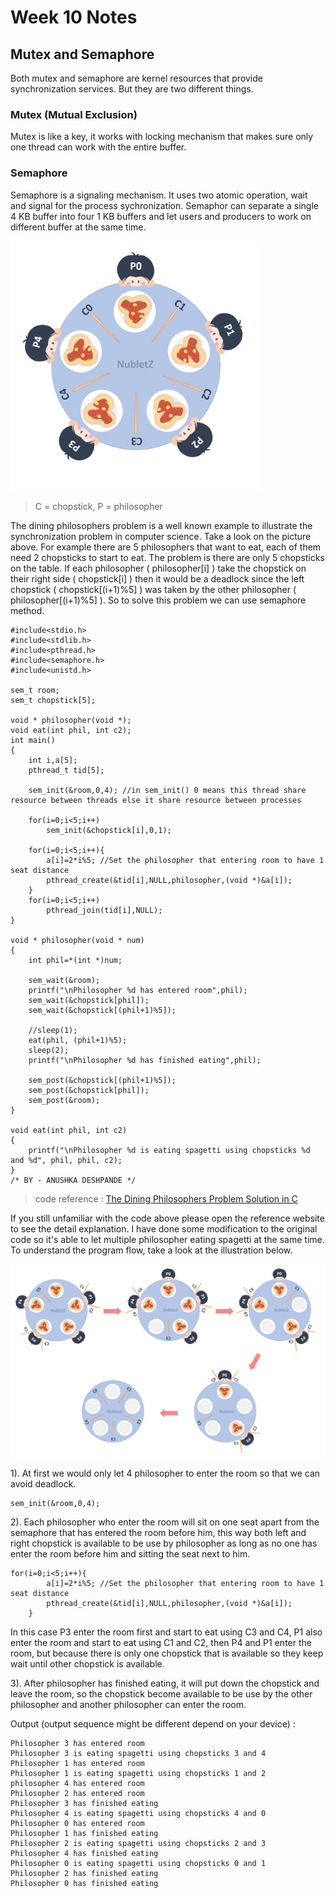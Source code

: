 # Week 10 Notes
## Mutex and Semaphore
Both mutex and semaphore are kernel resources that provide synchronization services. But they are two different things.

### Mutex (Mutual Exclusion)
Mutex is like a key, it works with locking mechanism that makes sure only one thread can work with the entire buffer.


### Semaphore
Semaphore is a signaling mechanism. It uses two atomic operation, wait and signal for the process sychronization. Semaphor can separate a single 4 KB buffer into four 1 KB buffers and let users and producers to work on different buffer at the same time.

<img src="semaphore.png" alt="Semaphore" title="Semaphore" width="400"><br>

> C = chopstick, P = philosopher

The dining philosophers problem is a well known example to illustrate the synchronization problem in computer science. Take a look on the picture above. For example there are 5 philosophers that want to eat, each of them need 2 chopsticks to start to eat. The problem is there are only 5 chopsticks on the table. If each philosopher ( philosopher[i] ) take the chopstick on their right side ( chopstick[i] ) then it would be a deadlock since the left chopstick ( chopstick[(i+1)%5] ) was taken by the other philosopher ( philosopher[(i+1)%5] ). So to solve this problem we can use semaphore method.

```
#include<stdio.h>
#include<stdlib.h>
#include<pthread.h>
#include<semaphore.h>
#include<unistd.h>

sem_t room;
sem_t chopstick[5];

void * philosopher(void *);
void eat(int phil, int c2);
int main()
{
	int i,a[5];
	pthread_t tid[5];
	
	sem_init(&room,0,4); //in sem_init() 0 means this thread share resource between threads else it share resource between processes
	
	for(i=0;i<5;i++)
		sem_init(&chopstick[i],0,1);
		
	for(i=0;i<5;i++){
		a[i]=2*i%5; //Set the philosopher that entering room to have 1 seat distance
		pthread_create(&tid[i],NULL,philosopher,(void *)&a[i]);
	}
	for(i=0;i<5;i++)
		pthread_join(tid[i],NULL);
}

void * philosopher(void * num)
{
	int phil=*(int *)num;

	sem_wait(&room);
	printf("\nPhilosopher %d has entered room",phil);
	sem_wait(&chopstick[phil]);
	sem_wait(&chopstick[(phil+1)%5]);

	//sleep(1);
	eat(phil, (phil+1)%5);
	sleep(2);
	printf("\nPhilosopher %d has finished eating",phil);

	sem_post(&chopstick[(phil+1)%5]);
	sem_post(&chopstick[phil]);
	sem_post(&room);
}

void eat(int phil, int c2)
{
	printf("\nPhilosopher %d is eating spagetti using chopsticks %d and %d", phil, phil, c2);
}
/* BY - ANUSHKA DESHPANDE */
```
> code reference : [The Dining Philosophers Problem Solution in C](https://medium.com/swlh/the-dining-philosophers-problem-solution-in-c-90e2593f64e8)

If you still unfamiliar with the code above please open the reference website to see the detail explanation. I have done some modification to the original code so it's able to let multiple philosopher eating spagetti at the same time. To understand the program flow, take a look at the illustration below.

<img src="semaphore progress.png" alt="Semaphore program" title="Semaphore program" width="900"><br>

1). At first we would only let 4 philosopher to enter the room so that we can avoid deadlock.
```
sem_init(&room,0,4);
```

2). Each philosopher who enter the room will sit on one seat apart from the semaphore that has entered the room before him, this way both left and right chopstick is available to be use by philosopher as long as no one has enter the room before him and sitting the seat next to him.
```
for(i=0;i<5;i++){
		a[i]=2*i%5; //Set the philosopher that entering room to have 1 seat distance
		pthread_create(&tid[i],NULL,philosopher,(void *)&a[i]);
	}
```
In this case P3 enter the room first and start to eat using C3 and C4, P1 also enter the room and start to eat using C1 and C2, then P4 and P1 enter the room, but because there is only one chopstick that is available so they keep wait until other chopstick is available. 

3). After philosopher has finished eating, it will put down the chopstick and leave the room, so the chopstick become available to be use by the other philosopher and another philosopher can enter the room.

Output (output sequence might be different depend on your device) :
```
Philosopher 3 has entered room
Philosopher 3 is eating spagetti using chopsticks 3 and 4
Philosopher 1 has entered room
Philosopher 1 is eating spagetti using chopsticks 1 and 2
philosopher 4 has entered room
Philosopher 2 has entered room
Philosopher 3 has finished eating
Philosopher 4 is eating spagetti using chopsticks 4 and 0
Philosopher 0 has entered room
Philosopher 1 has finished eating
Philosopher 2 is eating spagetti using chopsticks 2 and 3
Philosopher 4 has finished eating
Philosopher 0 is eating spagetti using chopsticks 0 and 1
Philosopher 2 has finished eating
Philosopher 0 has finished eating
```